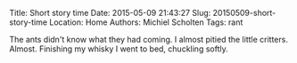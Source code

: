 Title: Short story time
Date: 2015-05-09 21:43:27
Slug: 20150509-short-story-time
Location: Home
Authors: Michiel Scholten
Tags: rant

The ants didn't know what they had coming. I almost pitied the little critters. Almost. Finishing my whisky I went to bed, chuckling softly.